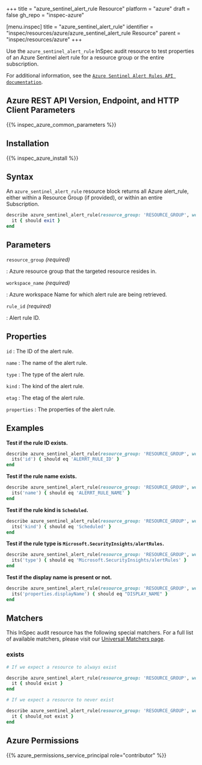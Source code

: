+++
title = "azure_sentinel_alert_rule Resource"
platform = "azure"
draft = false
gh_repo = "inspec-azure"

[menu.inspec]
title = "azure_sentinel_alert_rule"
identifier = "inspec/resources/azure/azure_sentinel_alert_rule Resource"
parent = "inspec/resources/azure"
+++

Use the `azure_sentinel_alert_rule` InSpec audit resource to test properties of an Azure Sentinel alert rule for a resource group or the entire subscription.

For additional information, see the [`Azure Sentinel Alert Rules API documentation`](https://docs.microsoft.com/en-us/rest/api/datafactory/pipeline-runs/query-by-factory).

## Azure REST API Version, Endpoint, and HTTP Client Parameters

{{% inspec_azure_common_parameters %}}

## Installation

{{% inspec_azure_install %}}

## Syntax

An `azure_sentinel_alert_rule` resource block returns all Azure alert_rule, either within a Resource Group (if provided), or within an entire Subscription.

```ruby
describe azure_sentinel_alert_rule(resource_group: 'RESOURCE_GROUP', workspace_name: 'WORKSPACE_NAME', rule_id: 'RULE_ID') do
  it { should exit }
end
```

## Parameters

`resource_group` _(required)_

: Azure resource group that the targeted resource resides in.

`workspace_name` _(required)_

: Azure workspace Name for which alert rule are being retrieved.

`rule_id` _(required)_

: Alert rule ID.


## Properties

`id`
: The ID of the alert rule.

`name`
: The name of the alert rule.

`type`
: The type of the alert rule.

`kind`
: The kind of the alert rule.

`etag`
: The etag of the alert rule.

`properties`
: The properties of the alert rule.

## Examples

**Test if the rule ID exists.**

```ruby
describe azure_sentinel_alert_rule(resource_group: 'RESOURCE_GROUP', workspace_name: 'WORKSPACE_NAME', rule_id: 'RULE_ID') do
  its('id') { should eq 'ALERRT_RULE_ID' }
end
```

**Test if the rule name exists.**

```ruby
describe azure_sentinel_alert_rule(resource_group: 'RESOURCE_GROUP', workspace_name: 'WORKSPACE_NAME', rule_id: 'RULE_ID') do
  its('name') { should eq 'ALERRT_RULE_NAME' }
end
```

**Test if the rule kind is `Scheduled`.**

```ruby
describe azure_sentinel_alert_rule(resource_group: 'RESOURCE_GROUP', workspace_name: 'WORKSPACE_NAME', rule_id: 'RULE_ID') do
  its('kind') { should eq 'Scheduled' }
end
```

**Test if the rule type is `Microsoft.SecurityInsights/alertRules`.**

```ruby
describe azure_sentinel_alert_rule(resource_group: 'RESOURCE_GROUP', workspace_name: 'WORKSPACE_NAME', rule_id: 'RULE_ID') do
  its('type') { should eq 'Microsoft.SecurityInsights/alertRules' }
end
```

**Test if the display name is present or not.**

```ruby
describe azure_sentinel_alert_rule(resource_group: 'RESOURCE_GROUP', workspace_name: 'WORKSPACE_NAME', rule_id: 'RULE_ID') do
  its('properties.displayName') { should eq "DISPLAY_NAME" }
end
```

## Matchers

This InSpec audit resource has the following special matchers. For a full list of available matchers, please visit our [Universal Matchers page](https://www.inspec.io/docs/reference/matchers/).

### exists

```ruby
# If we expect a resource to always exist

describe azure_sentinel_alert_rule(resource_group: 'RESOURCE_GROUP', workspace_name: 'WORKSPACE_NAME', rule_id: 'RULE_ID') do
  it { should exist }
end

# If we expect a resource to never exist

describe azure_sentinel_alert_rule(resource_group: 'RESOURCE_GROUP', workspace_name: 'WORKSPACE_NAME', rule_id: 'RULE_ID') do
  it { should_not exist }
end
```

## Azure Permissions

{{% azure_permissions_service_principal role="contributor" %}}

